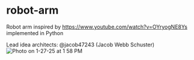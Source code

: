 # robot-arm
Robot arm inspired by https://www.youtube.com/watch?v=OYryogNE8Ys implemented in Python

Lead idea architects: @jacob47243 (Jacob Webb Schuster) 
![Photo on 1-27-25 at 1 58 PM](https://github.com/user-attachments/assets/9ddb4f9f-e3fa-46a1-9176-f9b872629869)
